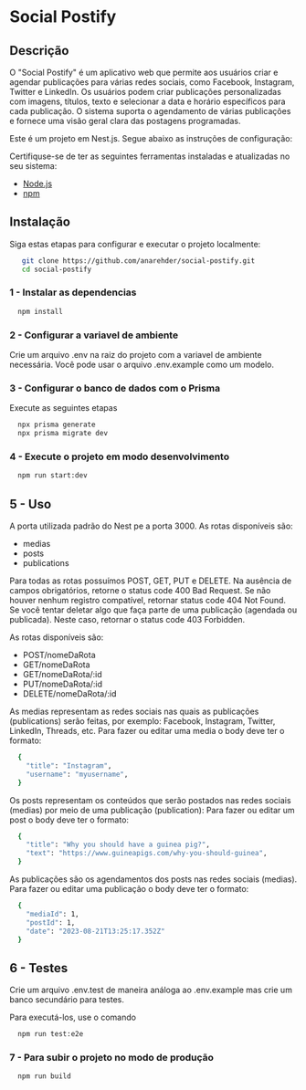 # Social Postify

## Descrição
O "Social Postify" é um aplicativo web que permite aos usuários criar e agendar publicações para várias redes sociais, como Facebook, Instagram, Twitter e LinkedIn. Os usuários podem criar publicações personalizadas com imagens, títulos, texto e selecionar a data e horário específicos para cada publicação. O sistema suporta o agendamento de várias publicações e fornece uma visão geral clara das postagens programadas.

Este é um projeto em Nest.js. Segue abaixo as instruções de configuração:

Certifiquse-se de ter as seguintes ferramentas instaladas e atualizadas no seu sistema: 

- [Node.js](https://nodejs.org/)
- [npm](https://www.npmjs.com/)


## Instalação

Siga estas etapas para configurar e executar o projeto localmente:

```bash
   git clone https://github.com/anarehder/social-postify.git
   cd social-postify
```

### 1 - Instalar as dependencias
```bash
  npm install
```
### 2 - Configurar a variavel de ambiente

Crie um arquivo .env na raiz do projeto com a variavel de ambiente necessária. Você pode usar o arquivo .env.example como um modelo.

### 3 - Configurar o banco de dados com o Prisma

Execute as seguintes etapas
```bash
  npx prisma generate
  npx prisma migrate dev
```

### 4 - Execute o projeto em modo desenvolvimento

```bash
  npm run start:dev
```

## 5 - Uso

A porta utilizada padrão do Nest pe a porta 3000.
As rotas disponíveis são:
  - medias
  - posts
  - publications

Para todas as rotas possuímos POST, GET, PUT e DELETE.
Na ausência de campos obrigatórios, retorne o status code 400 Bad Request.
Se não houver nenhum registro compatível, retornar status code 404 Not Found.
Se você tentar deletar algo que faça parte de uma publicação (agendada ou publicada). Neste caso, retornar o status code 403 Forbidden.

As rotas disponíveis são:
  - POST/nomeDaRota
  - GET/nomeDaRota
  - GET/nomeDaRota/:id
  - PUT/nomeDaRota/:id
  - DELETE/nomeDaRota/:id

As medias representam as redes sociais nas quais as publicações (publications) serão feitas, por exemplo: Facebook, Instagram, Twitter, LinkedIn, Threads, etc.
Para fazer ou editar uma media o body deve ter o formato:
```bash
  {
	"title": "Instagram",
	"username": "myusername",
  }
```
Os posts representam os conteúdos que serão postados nas redes sociais (medias) por meio de uma publicação (publication):
Para fazer ou editar um post o body deve ter o formato:
```bash
  {
	"title": "Why you should have a guinea pig?",
	"text": "https://www.guineapigs.com/why-you-should-guinea",
  }
```
As publicações são os agendamentos dos posts nas redes sociais (medias).
Para fazer ou editar uma publicação o body deve ter o formato:
```bash
  {
	"mediaId": 1,
	"postId": 1,
	"date": "2023-08-21T13:25:17.352Z"
  }
```

## 6 - Testes
Crie um arquivo .env.test de maneira análoga ao .env.example mas crie um banco secundário para testes.

Para executá-los, use o comando 
```bash
  npm run test:e2e
```

### 7 - Para subir o projeto no modo de produção

```bash
  npm run build
```

